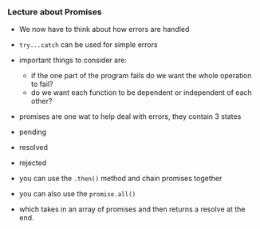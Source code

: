 ### Lecture about Promises

- We now have to think about how errors are handled
- ```try...catch``` can be used for simple errors
- important things to consider are:
  - if the one part of the program fails do we want the whole operation to fail?
  - do we want each function to be dependent or independent of each other?

- promises are one wat to help deal with errors, they contain 3 states

- pending
- resolved
- rejected

- you can use the ```.then()``` method and chain promises together
- you can also use the ```promise.all()```
 - which takes in an array of promises and then returns a resolve at the end. 